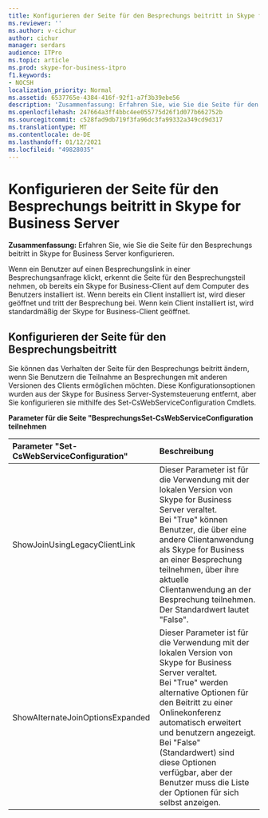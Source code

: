 ```yaml
---
title: Konfigurieren der Seite für den Besprechungs beitritt in Skype for Business Server
ms.reviewer: ''
ms.author: v-cichur
author: cichur
manager: serdars
audience: ITPro
ms.topic: article
ms.prod: skype-for-business-itpro
f1.keywords:
- NOCSH
localization_priority: Normal
ms.assetid: 6537765e-4384-416f-92f1-a7f3b39ebe56
description: 'Zusammenfassung: Erfahren Sie, wie Sie die Seite für den Besprechungs beitritt in Skype for Business Server konfigurieren.'
ms.openlocfilehash: 247664a3ff4bbc4ee055775d26f1d077b662752b
ms.sourcegitcommit: c528fad9db719f3fa96dc3fa99332a349cd9d317
ms.translationtype: MT
ms.contentlocale: de-DE
ms.lasthandoff: 01/12/2021
ms.locfileid: "49828035"
---
```

# <a name="configure-the-meeting-join-page-in-skype-for-business-server"></a>Konfigurieren der Seite für den Besprechungs beitritt in Skype for Business Server
 
**Zusammenfassung:** Erfahren Sie, wie Sie die Seite für den Besprechungs beitritt in Skype for Business Server konfigurieren.
  
Wenn ein Benutzer auf einen Besprechungslink in einer Besprechungsanfrage klickt, erkennt die Seite für den Besprechungsteil nehmen, ob bereits ein Skype for Business-Client auf dem Computer des Benutzers installiert ist. Wenn bereits ein Client installiert ist, wird dieser geöffnet und tritt der Besprechung bei. Wenn kein Client installiert ist, wird standardmäßig der Skype for Business-Client geöffnet. 
  
## <a name="configure-the-meeting-join-page"></a>Konfigurieren der Seite für den Besprechungsbeitritt

Sie können das Verhalten der Seite für den Besprechungs beitritt ändern, wenn Sie Benutzern die Teilnahme an Besprechungen mit anderen Versionen des Clients ermöglichen möchten. Diese Konfigurationsoptionen wurden aus der Skype for Business Server-Systemsteuerung entfernt, aber Sie konfigurieren sie mithilfe des Set-CsWebServiceConfiguration Cmdlets.
  
**Parameter für die Seite "BesprechungsSet-CsWebServiceConfiguration teilnehmen**

|**Parameter "Set-CsWebServiceConfiguration"**|**Beschreibung**|
|:-----|:-----|
|ShowJoinUsingLegacyClientLink  <br/> |Dieser Parameter ist für die Verwendung mit der lokalen Version von Skype for Business Server veraltet.  <br/> Bei "True" können Benutzer, die über eine andere Clientanwendung als Skype for Business an einer Besprechung teilnehmen, über ihre aktuelle Clientanwendung an der Besprechung teilnehmen. Der Standardwert lautet "False".  <br/> |
|ShowAlternateJoinOptionsExpanded  <br/> |Dieser Parameter ist für die Verwendung mit der lokalen Version von Skype for Business Server veraltet.  <br/>  Bei "True" werden alternative Optionen für den Beitritt zu einer Onlinekonferenz automatisch erweitert und benutzern angezeigt. Bei "False" (Standardwert) sind diese Optionen verfügbar, aber der Benutzer muss die Liste der Optionen für sich selbst anzeigen.  <br/> |
   

